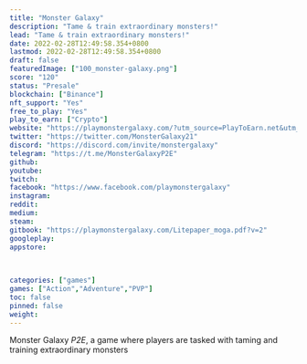 ```yaml
---
title: "Monster Galaxy"
description: "Tame & train extraordinary monsters!"
lead: "Tame & train extraordinary monsters!"
date: 2022-02-28T12:49:58.354+0800
lastmod: 2022-02-28T12:49:58.354+0800
draft: false
featuredImage: ["100_monster-galaxy.png"]
score: "120"
status: "Presale"
blockchain: ["Binance"]
nft_support: "Yes"
free_to_play: "Yes"
play_to_earn: ["Crypto"]
website: "https://playmonstergalaxy.com/?utm_source=PlayToEarn.net&utm_medium=organic&utm_campaign=gamepage"
twitter: "https://twitter.com/MonsterGalaxy21"
discord: "https://discord.com/invite/monstergalaxy"
telegram: "https://t.me/MonsterGalaxyP2E"
github: 
youtube: 
twitch: 
facebook: "https://www.facebook.com/playmonstergalaxy"
instagram: 
reddit: 
medium: 
steam: 
gitbook: "https://playmonstergalaxy.com/Litepaper_moga.pdf?v=2"
googleplay: 
appstore: 

  
    
categories: ["games"]
games: ["Action","Adventure","PVP"]
toc: false
pinned: false
weight: 
---
```

Monster Galaxy *P2E*, a game where players are tasked with taming and training extraordinary monsters